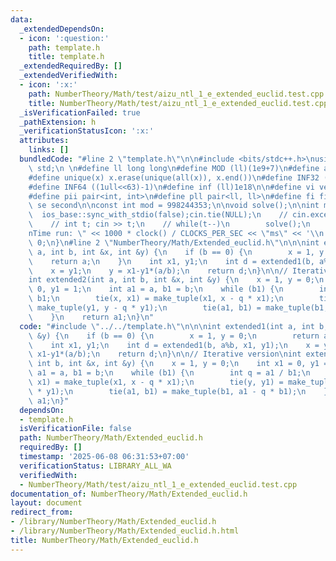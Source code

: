 ```yaml
---
data:
  _extendedDependsOn:
  - icon: ':question:'
    path: template.h
    title: template.h
  _extendedRequiredBy: []
  _extendedVerifiedWith:
  - icon: ':x:'
    path: NumberTheory/Math/test/aizu_ntl_1_e_extended_euclid.test.cpp
    title: NumberTheory/Math/test/aizu_ntl_1_e_extended_euclid.test.cpp
  _isVerificationFailed: true
  _pathExtension: h
  _verificationStatusIcon: ':x:'
  attributes:
    links: []
  bundledCode: "#line 2 \"template.h\"\n\n#include <bits/stdc++.h>\nusing namespace\
    \ std;\n \n#define ll long long\n#define MOD (ll)(1e9+7)\n#define all(x) (x).begin(),(x).end()\n\
    #define unique(x) x.erase(unique(all(x)), x.end())\n#define INF32 ((1ull<<31)-1)\n\
    #define INF64 ((1ull<<63)-1)\n#define inf (ll)1e18\n\n#define vi vector<int>\n\
    #define pii pair<int, int>\n#define pll pair<ll, ll>\n#define fi first\n#define\
    \ se second\n\nconst int mod = 998244353;\n\nvoid solve();\n\nint main(){\n  \
    \  ios_base::sync_with_stdio(false);cin.tie(NULL);\n    // cin.exceptions(cin.failbit);\n\
    \    // int t; cin >> t;\n    // while(t--)\n        solve();\n    cerr << \"\\\
    nTime run: \" << 1000 * clock() / CLOCKS_PER_SEC << \"ms\" << '\\n';\n    return\
    \ 0;\n}\n#line 2 \"NumberTheory/Math/Extended_euclid.h\"\n\n\nint extended1(int\
    \ a, int b, int &x, int &y) {\n    if (b == 0) {\n        x = 1, y = 0;\n    \
    \    return a;\n    }\n    int x1, y1;\n    int d = extended1(b, a%b, x1, y1);\n\
    \    x = y1;\n    y = x1-y1*(a/b);\n    return d;\n}\n\n// Iterative version\n\
    int extended2(int a, int b, int &x, int &y) {\n    x = 1, y = 0;\n    int x1 =\
    \ 0, y1 = 1;\n    int a1 = a, b1 = b;\n    while (b1) {\n        int q = a1 /\
    \ b1;\n        tie(x, x1) = make_tuple(x1, x - q * x1);\n        tie(y, y1) =\
    \ make_tuple(y1, y - q * y1);\n        tie(a1, b1) = make_tuple(b1, a1 - q * b1);\n\
    \    }\n    return a1;\n}\n"
  code: "#include \"../../template.h\"\n\n\nint extended1(int a, int b, int &x, int\
    \ &y) {\n    if (b == 0) {\n        x = 1, y = 0;\n        return a;\n    }\n\
    \    int x1, y1;\n    int d = extended1(b, a%b, x1, y1);\n    x = y1;\n    y =\
    \ x1-y1*(a/b);\n    return d;\n}\n\n// Iterative version\nint extended2(int a,\
    \ int b, int &x, int &y) {\n    x = 1, y = 0;\n    int x1 = 0, y1 = 1;\n    int\
    \ a1 = a, b1 = b;\n    while (b1) {\n        int q = a1 / b1;\n        tie(x,\
    \ x1) = make_tuple(x1, x - q * x1);\n        tie(y, y1) = make_tuple(y1, y - q\
    \ * y1);\n        tie(a1, b1) = make_tuple(b1, a1 - q * b1);\n    }\n    return\
    \ a1;\n}"
  dependsOn:
  - template.h
  isVerificationFile: false
  path: NumberTheory/Math/Extended_euclid.h
  requiredBy: []
  timestamp: '2025-06-08 06:31:53+07:00'
  verificationStatus: LIBRARY_ALL_WA
  verifiedWith:
  - NumberTheory/Math/test/aizu_ntl_1_e_extended_euclid.test.cpp
documentation_of: NumberTheory/Math/Extended_euclid.h
layout: document
redirect_from:
- /library/NumberTheory/Math/Extended_euclid.h
- /library/NumberTheory/Math/Extended_euclid.h.html
title: NumberTheory/Math/Extended_euclid.h
---
```

